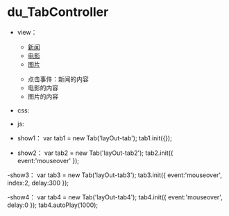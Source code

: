 # du_TabController

- view：

    <div id="layOut-tab" class="tab">
        <ul class="tab-nav clearFix">
            <li class="active"><a href="javascript:;">新闻</a></li>
            <li><a href="javascript:;">电影</a></li>
            <li><a href="javascript:;">图片</a></li>
        </ul>
        <ul class="tab-con">
            <li class="active"><div>点击事件：新闻的内容</div></li>
            <li><div>电影的内容</div></li>
            <li><div>图片的内容</div></li>
        </ul>
    </div>



- css:
    <link rel="stylesheet" href="css/reset.css"/>
    <link rel="stylesheet" href="css/du_TabController.css"/>


- js:
    <script src="js/du_TabController.js"></script>

- show1：
    var tab1 = new Tab('layOut-tab');
    tab1.init({});

- show2：
    var tab2 = new Tab('layOut-tab2');
    tab2.init({
        event:'mouseover'
    });

-show3：
    var tab3 = new Tab('layOut-tab3');
    tab3.init({
        event:'mouseover',
        index:2,
        delay:300
    });

-show4：
    var tab4 = new Tab('layOut-tab4');
    tab4.init({
        event:'mouseover',
        delay:0
    });
    tab4.autoPlay(1000);
